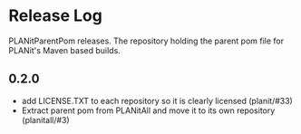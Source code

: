 # Release Log

PLANitParentPom releases.  The repository holding the parent pom file for PLANit's Maven based builds.

## 0.2.0

* add LICENSE.TXT to each repository so it is clearly licensed (planit/#33)
* Extract parent pom from PLANitAll and move it to its own repository (planitall/#3) 
